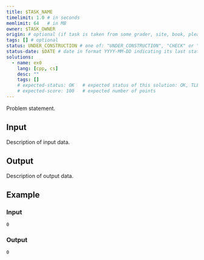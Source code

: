 ```yaml
---
title: $TASK_NAME
timelimit: 1.0 # in seconds
memlimit: 64   # in MB
owner: $TASK_OWNER
origin: # optional (if task is taken from some grader, site, book, please indicate its origin)
tags: [] # optional
status: UNDER_CONSTRUCTION # one of: "UNDER_CONSTRUCTION", "CHECK" or "COMPLETE".
status-date: $DATE # date in format YYYY-MM-DD indicating its last status change
solutions:
  - name: ex0
    lang: [cpp, cs]
    desc: ""
    tags: []
    # expected-status: OK   # expected status of this solution: OK, TLE, WA, RTE
    # expected-score: 100   # expected number of points
---
```


Problem statement.

## Input

Description of input data.

## Output

Description of output data.

## Example

### Input

~~~
0
~~~

### Output

~~~
0
~~~
